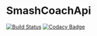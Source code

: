 # SmashCoachApi

[![Build Status](https://travis-ci.org/erunks/SmashCoachApi.svg?branch=develop)](https://travis-ci.org/erunks/SmashCoachApi)
[![Codacy Badge](https://api.codacy.com/project/badge/Grade/9cf7eca1efb1410e9f82dd311c7f3f44)](https://app.codacy.com/manual/erunks/SmashCoachApi?utm_source=github.com&utm_medium=referral&utm_content=erunks/SmashCoachApi&utm_campaign=Badge_Grade_Settings)

